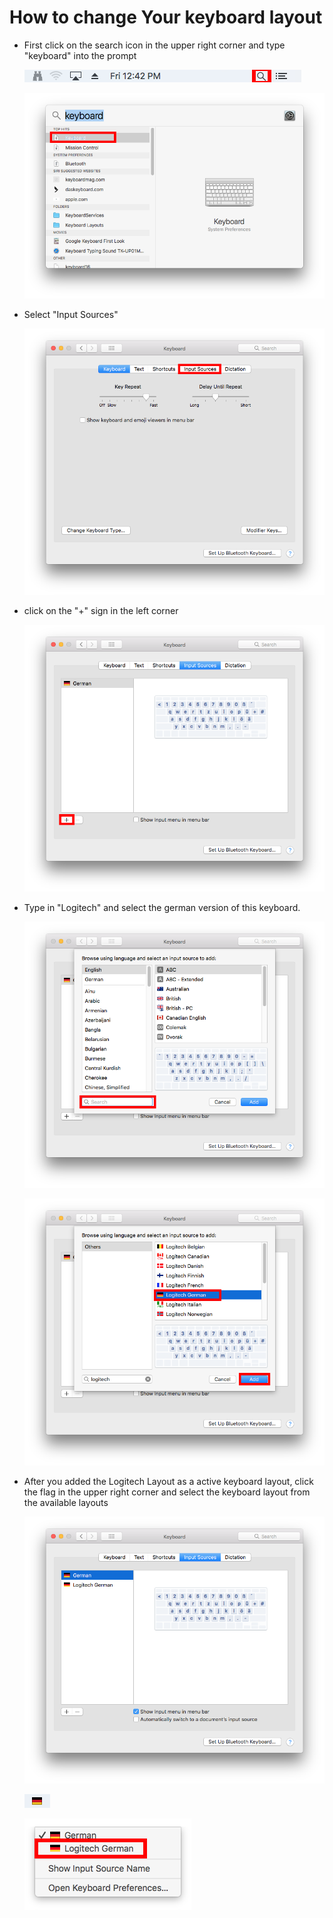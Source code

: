 # How to change Your keyboard layout
* First click on the search icon in the upper right corner and type "keyboard" into the prompt

  ![search.png](../../img/article_keyboard_search.png)

  ![keyboard_search.png](../../img/article_keyboard_keyboard_search.png)

* Select "Input Sources"

  ![input.png](../../img/article_keyboard_input.png)

* click on the "\+" sign in the left corner

  ![selcetion.png](../../img/article_keyboard_selection.png)

* Type in "Logitech" and select the german version of this keyboard.

  ![keyboardtype.png](../../img/article_keyboard_keyboardtype.png)

  ![example.png](../../img/article_keyboard_example.png)

* After you added the Logitech Layout as a active keyboard layout, click the flag in the upper right corner and select the keyboard layout from the available layouts

  ![example1.png](../../img/article_keyboard_example1.png)

  ![example2.png](../../img/article_keyboard_example2.png)

  ![example3.png](../../img/article_keyboard_example3.png)
